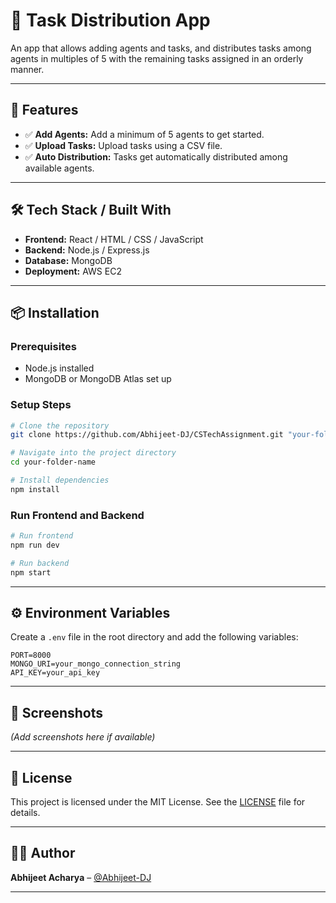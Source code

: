 # 📘 Task Distribution App

An app that allows adding agents and tasks, and distributes tasks among agents in multiples of 5 with the remaining tasks assigned in an orderly manner.

---

## 🚀 Features

- ✅ **Add Agents:** Add a minimum of 5 agents to get started.
- ✅ **Upload Tasks:** Upload tasks using a CSV file.
- ✅ **Auto Distribution:** Tasks get automatically distributed among available agents.

---

## 🛠️ Tech Stack / Built With

- **Frontend:** React / HTML / CSS / JavaScript  
- **Backend:** Node.js / Express.js  
- **Database:** MongoDB  
- **Deployment:** AWS EC2  

---

## 📦 Installation

### Prerequisites

- Node.js installed
- MongoDB or MongoDB Atlas set up

### Setup Steps

```bash
# Clone the repository
git clone https://github.com/Abhijeet-DJ/CSTechAssignment.git "your-folder-name"

# Navigate into the project directory
cd your-folder-name

# Install dependencies
npm install
```

### Run Frontend and Backend

```bash
# Run frontend
npm run dev

# Run backend
npm start
```

---

## ⚙️ Environment Variables

Create a `.env` file in the root directory and add the following variables:

```env
PORT=8000
MONGO_URI=your_mongo_connection_string
API_KEY=your_api_key
```

---

## 📸 Screenshots

*(Add screenshots here if available)*

---

## 📄 License

This project is licensed under the MIT License. See the [LICENSE](./LICENSE) file for details.

---

## 👨‍💻 Author

**Abhijeet Acharya** – [@Abhijeet-DJ](https://github.com/Abhijeet-DJ)

---